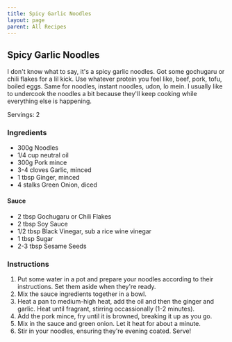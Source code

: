 ```yaml
---
title: Spicy Garlic Noodles
layout: page
parent: All Recipes
---
```


## Spicy Garlic Noodles
I don't know what to say, it's a spicy garlic noodles. Got some gochugaru or chili flakes for a lil kick. 
Use whatever protein you feel like, beef, pork, tofu, boiled eggs.
Same for noodles, instant noodles, udon, lo mein.
I usually like to undercook the noodles a bit because they'll keep cooking while everything else is happening.

Servings: 2

### Ingredients
- 300g Noodles
- 1/4 cup neutral oil
- 300g Pork mince
- 3-4 cloves Garlic, minced
- 1 tbsp Ginger, minced
- 4 stalks Green Onion, diced
#### Sauce
- 2 tbsp Gochugaru or Chili Flakes
- 2 tbsp Soy Sauce
- 1/2 tbsp Black Vinegar, sub a rice wine vinegar
- 1 tbsp Sugar
- 2-3 tbsp Sesame Seeds


### Instructions

1. Put some water in a pot and prepare your noodles according to their instructions. Set them aside when they're ready.
2. Mix the sauce ingredients together in a bowl.
3. Heat a pan to medium-high heat, add the oil and then the ginger and garlic. Heat until fragrant, stirring occassionally (1-2 minutes).
4. Add the pork mince, fry until it is browned, breaking it up as you go.
5. Mix in the sauce and green onion. Let it heat for about a minute.
6. Stir in your noodles, ensuring they're evening coated.
Serve!
